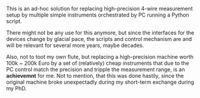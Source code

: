 This is an ad-hoc solution for replacing high-precision 4-wire measurement setup by multiple simple instruments orchestrated by PC running a Python script.


There might not be any use for this anymore, but since the interfaces for the devices change by glacial pace, the scripts and control mechanism are and will be relevant for several more years, maybe decades.


Also, not to toot my own flute, but replacing a high-precision machine worth 100k ~ 200k Euro by a set of (relatively) cheap instruments that due to the PC control match the precision and tripple the measurement range, is an **achievemnt** for me. Not to mention, that this was done hastily, since the original machine broke unexpectadly during my short-term exchange during my PhD.
